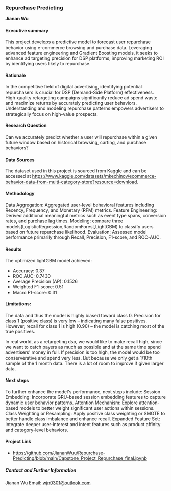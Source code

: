 ### Repurchase Predicting

**Jianan Wu**

#### Executive summary
This project develops a predictive model to forecast user repurchase behavior using e-commerce browsing and purchase data. Leveraging advanced feature engineering and Gradient Boosting models, it seeks to enhance ad targeting precision for DSP platforms, improving marketing ROI by identifying users likely to repurchase.

#### Rationale
In the competitive field of digital advertising, identifying potential repurchasers is crucial for DSP (Demand-Side Platform) effectiveness. High-quality retargeting campaigns significantly reduce ad spend waste and maximize returns by accurately predicting user behaviors. Understanding and modeling repurchase patterns empowers advertisers to strategically focus on high-value prospects.

#### Research Question
Can we accurately predict whether a user will repurchase within a given future window based on historical browsing, carting, and purchase behaviors?

#### Data Sources
The dataset used in this project is sourced from Kaggle and can be accessed at https://www.kaggle.com/datasets/mkechinov/ecommerce-behavior-data-from-multi-category-store?resource=download. 

#### Methodology
Data Aggregation: Aggregated user-level behavioral features including Recency, Frequency, and Monetary (RFM) metrics.
Feature Engineering: Derived additional meaningful metrics such as event type spans, conversion rates, and purchase lag times.
Modeling: compare three models(LogisticRegression,RandomForest,LightGBM) to classify users based on future repurchase likelihood.
Evaluation: Assessed model performance primarily through Recall, Precision, F1-score, and ROC-AUC.

#### Results
The optimized lightGBM model achieved:
- Accuracy: 0.37
- ROC AUC: 0.7430
- Average Precision (AP): 0.1526
- Weighted F1-score: 0.51
- Macro F1-score: 0.31

#### Limitations:
The data and thus the model is highly biased toward class 0. Precision for class 1 (positive class) is very low – indicating many false positives.
However, recall for class 1 is high (0.90) – the model is catching most of the true positives.

In real world, as a retargeting dsp, we would like to make recall high, since we want to catch payers as much as possible and at the same time spend advertisers' money in full. If precision is too high, the model would be too conserverative and spend very less. But because we only get a 1/10th sample of the 1 month data. There is a lot of room to improve if given larger data. 

#### Next steps
To further enhance the model's performance, next steps include:
Session Embedding: Incorporate GRU-based session embedding features to capture dynamic user behavior patterns.
Attention Mechanism: Explore attention-based models to better weight significant user actions within sessions.
Class Weighting or Resampling: Apply positive class weighting or SMOTE to better handle class imbalance and enhance recall.
Expanded Feature Set: Integrate deeper user-interest and intent features such as product affinity and category-level behaviors.

#### Project Link

- https://github.com/JiananWuu/Repurchase-Predicting/blob/main/Capstone_Project_Repurchase_final.ipynb 


##### Contact and Further Information
Jianan Wu
Email: wjn0301@outlook.com
